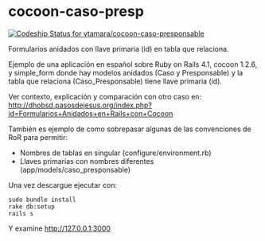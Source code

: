 cocoon-caso-presp
=======================

[ ![Codeship Status for vtamara/cocoon-caso-presponsable](https://www.codeship.io/projects/5d88c9b0-ddc7-0131-af05-5236ebb52643/status?branch=master)](https://www.codeship.io/projects/24714)

Formularios anidados con llave primaria (id) en tabla que relaciona.

Ejemplo de una aplicación en español sobre Ruby on Rails 4.1, cocoon 1.2.6, y
simple_form  donde hay modelos anidados (Caso y Presponsable) y la tabla 
que relaciona (Caso_Presponsable) tiene llave primaria (id).  

Ver contexto, explicación y comparación con otro caso en:
http://dhobsd.pasosdejesus.org/index.php?id=Formularios+Anidados+en+Rails+con+Cocoon

También es ejemplo de como sobrepasar algunas de las convenciones de RoR para
permitir:
* Nombres de tablas en síngular (configure/environment.rb)
* Llaves primarias con nombres diferentes (app/models/caso_presponsable)

Una vez descargue ejecutar con:

	sudo bundle install
	rake db:setup
	rails s

Y examine http://127.0.0.1:3000

